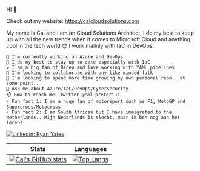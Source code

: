Hi 👋

Check out my website: https://calcloudsolutions.com

My name is Cal and I am an Cloud Solutions Architect, I do my best to keep up with all the new trends when it comes to Microsoft Cloud and anything cool in the tech world 😎 I work mailnly with IaC in DevOps.

    🔭 I’m currently working on Azure and DevOps
    🌱 I do my best to stay up to date especially with IaC
    ⚒️ I am a big fan of Bicep and love working with YAML pipelines
    👯 I’m looking to collaborate with any like minded folk
    🤔 I’m looking to spend more time growing my own personal repo.. at some point..
    💬 Ask me about Azure/IaC/DevOps/CyberSecurity
    📫 How to reach me: Twitter @cal-pretorius
    ⚡ Fun fact 1: I am a huge fan of motorsport such as F1, MotoGP and Supercross/Motocross
    ⚡ Fun fact 2: I am South African but I have immigrated to the Netherlands.. Mijn Nederlands is slecht, maar ik ben nog aan het leren!

[![Linkedin: Ryan Yates](https://img.shields.io/badge/-Cal%20Pretorius-blue?style=flat-square&logo=Linkedin&logoColor=white&link=https://www.linkedin.com/in/cal-pretorius/)](https://www.linkedin.com/in/cal-pretorius/)

| Stats |  Languages |
| --------------- | --------------- |
| [![Cal's GitHub stats](https://github-readme-stats.vercel.app/api?username=calcloudsolutions&count_private=true&include_all_commits=true&show_icons=true&theme=tokyonight)](https://github.com/anuraghazra/github-readme-stats) | [![Top Langs](https://github-readme-stats.vercel.app/api/top-langs/?username=calcloudsolutions&layout=compact&langs_count=8)](https://github.com/anuraghazra/github-readme-stats) |
